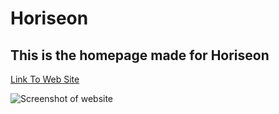# Horiseon
## This is the homepage made for Horiseon

[Link To Web Site](https://jasonmcgill.github.io/Horiseon/)

![Screenshot of website](./assets/images/Horiseon-Screenshot)

